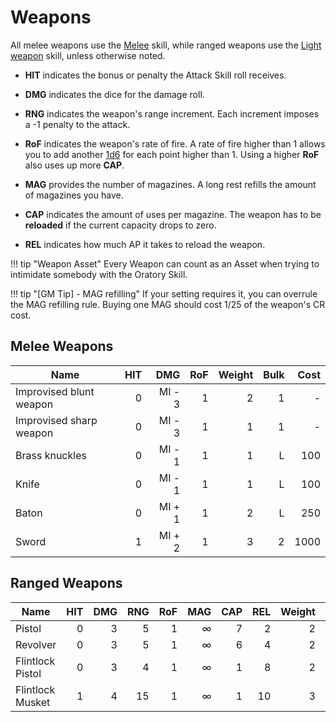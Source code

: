 
# Weapons

All melee weapons use the [Melee](/character/skills#melee) skill, while ranged
weapons use the [Light weapon](/character/skills#light-weapons) skill, unless
otherwise noted.

* **HIT** indicates the bonus or penalty the Attack Skill roll receives.

* **DMG** indicates the dice for the damage roll.

* **RNG** indicates the weapon's range increment. Each increment imposes a -1
  penalty to the attack.

* **RoF** indicates the weapon's rate of fire. A rate of fire higher than 1
  allows you to add another [1d6](#d6) for each point higher than 1. Using a
  higher **RoF** also uses up more **CAP**.

* **MAG** provides the number of magazines. A long rest refills the amount of
  magazines you have.

* **CAP** indicates the amount of uses per magazine. The weapon has to be
  **reloaded** if the current capacity drops to zero.

* **REL** indicates how much AP it takes to reload the weapon.

!!! tip "Weapon Asset"
    Every Weapon can count as an Asset when trying to intimidate somebody with
    the Oratory Skill.

!!! tip "[GM Tip] - MAG refilling"
    If your setting requires it, you can overrule the MAG refilling rule. Buying
    one MAG should cost 1/25 of the weapon's CR cost.

## Melee Weapons

| Name                    |  HIT |    DMG |  RoF | Weight | Bulk | Cost |
| ----------------------- | ---: | -----: | ---: | -----: | ---: | ---: |
| Improvised blunt weapon |    0 | MI - 3 |    1 |      2 |    1 |    - |
| Improvised sharp weapon |    0 | MI - 3 |    1 |      1 |    1 |    - |
| Brass knuckles          |    0 | MI - 1 |    1 |      1 |    L |  100 |
| Knife                   |    0 | MI - 1 |    1 |      1 |    L |  100 |
| Baton                   |    0 | MI + 1 |    1 |      2 |    L |  250 |
| Sword                   |    1 | MI + 2 |    1 |      3 |    2 | 1000 |

## Ranged Weapons

| Name             |  HIT |  DMG |  RNG |  RoF |  MAG |  CAP |  REL | Weight | Bulk | Cost |
| ---------------- | ---: | ---: | ---: | ---: | ---: | ---: | ---: | -----: | ---: | ---: |
| Pistol           |    0 |    3 |    5 |    1 |    ∞ |    7 |    2 |      2 |    1 | 1000 |
| Revolver         |    0 |    3 |    5 |    1 |    ∞ |    6 |    4 |      2 |    1 |  750 |
| Flintlock Pistol |    0 |    3 |    4 |    1 |    ∞ |    1 |    8 |      2 |    1 |  500 |
| Flintlock Musket |    1 |    4 |   15 |    1 |    ∞ |    1 |   10 |      3 |    2 | 1000 |
